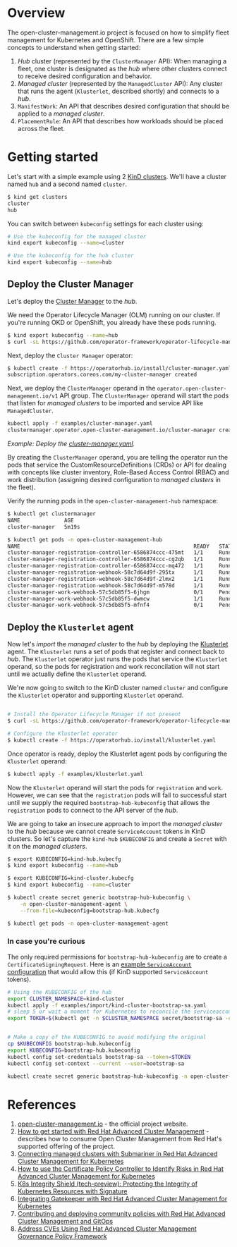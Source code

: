 
# Overview

The open-cluster-management.io project is focused on how to simplify fleet management for Kubernetes and OpenShift. There are a few simple concepts to understand when getting started:

1. _Hub_ cluster (represented by the `ClusterManager` API): When managing a fleet, one cluster is designated as the _hub_ where other clusters connect to receive desired configuration and behavior.
2. _Managed cluster_ (represented by the `ManagedCluster` API): Any cluster that runs the agent (`Klusterlet`, described shortly) and connects to a _hub_.
3. `ManifestWork`: An API that describes desired configuration that should be applied to a _managed cluster_.
4. `PlacementRule`: An API that describes how workloads should be placed across the fleet.

# Getting started

Let's start with a simple example using 2 [KinD clusters](https://kind.sigs.k8s.io/). We'll have a cluster named `hub` and a second named `cluster`.

```bash
$ kind get clusters
cluster
hub
```

You can switch between `kubeconfig` settings for each cluster using:

```bash
# Use the kubeconfig for the managed cluster
kind export kubeconfig --name=cluster

# Use the kubeconfig for the hub cluster
kind export kubeconfig --name=hub
```

## Deploy the Cluster Manager

Let's deploy the [Cluster Manager](https://operatorhub.io/operator/cluster-manager) to the _hub_.

We need the Operator Lifecycle Manager (OLM) running on our cluster. If you're running OKD or OpenShift, you already have these pods running.
```bash
$ kind export kubeconfig --name=hub
$ curl -sL https://github.com/operator-framework/operator-lifecycle-manager/releases/download/v0.18.1/install.sh | bash -s v0.18.1
```

Next, deploy the `Cluster Manager` operator:

```bash
$ kubectl create -f https://operatorhub.io/install/cluster-manager.yaml
subscription.operators.coreos.com/my-cluster-manager created
```
Next, we deploy the `ClusterManager` operand in the `operator.open-cluster-management.io/v1` API group. The `ClusterManager` operand will start the pods that listen for _managed clusters_ to be imported and service API like `ManagedCluster`.

```bash
kubectl apply -f examples/cluster-manager.yaml
clustermanager.operator.open-cluster-management.io/cluster-manager created
```
_Example: Deploy the [cluster-manager.yaml](examples/cluster-manager.yaml)._

By creating the `ClusterManager` operand, you are telling the operator run the pods that service the CustomResourceDefinitions (CRDs) or API for dealing with concepts like cluster inventory, Role-Based Access Control (RBAC) and work distribution (assigning desired configuration to _managed clusters_ in the fleet).

Verify the running pods in the `open-cluster-management-hub` namespace:

```bash
$ kubectl get clustermanager
NAME              AGE
cluster-manager   5m19s

$ kubectl get pods -n open-cluster-management-hub
NAME                                                       READY   STATUS    RESTARTS   AGE
cluster-manager-registration-controller-6586874ccc-475mt   1/1     Running   1          4m25s
cluster-manager-registration-controller-6586874ccc-cg2qb   1/1     Running   2          4m25s
cluster-manager-registration-controller-6586874ccc-mq472   1/1     Running   1          4m25s
cluster-manager-registration-webhook-58c7d64d9f-295tx      1/1     Running   2          4m25s
cluster-manager-registration-webhook-58c7d64d9f-2lmx2      1/1     Running   1          4m25s
cluster-manager-registration-webhook-58c7d64d9f-m578d      1/1     Running   1          4m25s
cluster-manager-work-webhook-57c5db85f5-6jhgm              0/1     Pending   0          4m25s
cluster-manager-work-webhook-57c5db85f5-dwmcw              1/1     Running   1          4m25s
cluster-manager-work-webhook-57c5db85f5-mfnf4              0/1     Pending   0          4m25s
```

## Deploy the `Klusterlet` agent

Now let's *import* the _managed cluster_ to the _hub_ by deploying the [Klusterlet](https://operatorhub.io/operator/klusterlet) agent. The `Klusterlet` runs a set of pods that register and connect back to _hub_. The `Klusterlet` operator just runs the pods that service the `Klusterlet` operand, so the pods for registration and work reconcilation will not start until we actually define the `Klusterlet` operand.

We're now going to switch to the KinD cluster named `cluster` and configure the `Klusterlet` operator and supporting `Klusterlet` operand.

```bash

# Install the Operator Lifecycle Manager if not present
$ curl -sL https://github.com/operator-framework/operator-lifecycle-manager/releases/download/v0.18.1/install.sh | bash -s v0.18.1

# Configure the Klusterlet operator
$ kubectl create -f https://operatorhub.io/install/klusterlet.yaml
```

Once operator is ready, deploy the Klusterlet agent pods by configuring the `Klusterlet` operand:

```bash
$ kubectl apply -f examples/klusterlet.yaml
```

Now the `Klusterlet` operand will start the pods for `registration` and `work`. However, we can see that the `registration` pods will fail to successful start until we supply the required `bootstrap-hub-kubeconfig` that allows the `registration` pods to connect to the API server of the _hub_.

We are going to take an insecure approach to import the _managed cluster_ to the _hub_ because we cannot create `ServiceAccount` tokens in KinD clusters. So let's capture the `kind-hub` `$KUBECONFIG` and create a `Secret` with it on the _managed clusters_.

```bash
$ export KUBECONFIG=kind-hub.kubecfg
$ kind export kubeconfig --name=hub

$ export KUBECONFIG=kind-cluster.kubecfg
$ kind export kubeconfig --name=cluster

$ kubectl create secret generic bootstrap-hub-kubeconfig \
    -n open-cluster-management-agent \
    --from-file=kubeconfig=bootstrap-hub.kubecfg
```

```bash
$ kubectl get pods -n open-cluster-management-agent
```

### In case you're curious
The only required permissions for `bootstrap-hub-kubeconfig` are to create a `CertificateSigningRequest`. Here is an [example `ServiceAccount` configuration](examples/import/kind-cluster-bootstrap-sa.yaml) that would allow this (if KinD supported `ServiceAccount` tokens).

```bash
# Using the KUBECONFIG of the hub
export CLUSTER_NAMESPACE=kind-cluster
kubectl apply -f examples/import/kind-cluster-bootstrap-sa.yaml
# sleep 5 or wait a moment for Kubernetes to reconcile the serviceaccount token in the secret.
export TOKEN=$(kubectl get -n $CLUSTER_NAMESPACE secret/bootstrap-sa -o jsonpath='{.data.token}')


# Make a copy of the KUBECONFIG to avoid modifying the original
cp $KUBECONFIG bootstrap-hub.kubeconfig
export KUBECONFIG=bootstrap-hub.kubeconfig
kubectl config set-credentials bootstrap-sa --token=$TOKEN
kubectl config set-context --current --user=bootstrap-sa

kubectl create secret generic bootstrap-hub-kubeconfig -n open-cluster-management-agent --from-file=kubeconfig=bootstrap-hub.kubeconfig
```



# References

1. [open-cluster-management.io](https://open-cluster-management.io) - the official project website.
2. [How to get started with Red Hat Advanced Cluster Management](https://www.openshift.com/blog/how-to-get-started-with-red-hat-advanced-cluster-management-for-kubernetes) - describes how to consume Open Cluster Management from Red Hat's supported offering of the project.
3. [Connecting managed clusters with Submariner in Red Hat Advanced Cluster Management for Kubernetes](https://www.openshift.com/blog/connecting-managed-clusters-with-submariner-in-red-hat-advanced-cluster-management-for-kubernetes)
4. [How to use the Certificate Policy Controller to Identify Risks in Red Hat Advanced Cluster Management for Kubernetes](https://www.openshift.com/blog/how-to-use-the-certificate-policy-controller-to-identify-risks-in-red-hat-advanced-cluster-management-for-kubernetes)
5. [K8s Integrity Shield (tech-preview): Protecting the Integrity of Kubernetes Resources with Signature](https://www.openshift.com/blog/k8s-integrity-shield-tech-preview-protecting-the-integrity-of-kubernetes-resources-with-signature)
6. [Integrating Gatekeeper with Red Hat Advanced Cluster Management for Kubernetes](https://www.openshift.com/blog/integrating-gatekeeper-with-red-hat-advanced-cluster-management-for-kubernetes)
7. [Contributing and deploying community policies with Red Hat Advanced Cluster Management and GitOps](https://www.openshift.com/blog/tag/red-hat-advanced-cluster-management)
8. [Address CVEs Using Red Hat Advanced Cluster Management Governance Policy Framework](https://www.openshift.com/blog/address-cves-using-red-hat-advanced-cluster-management-governance-policy-framework)